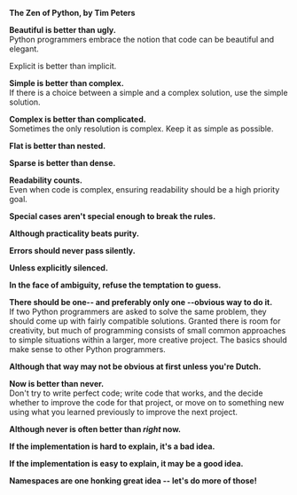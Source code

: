 **The Zen of Python, by Tim Peters**

**Beautiful is better than ugly.**</br>
Python programmers embrace the notion that code can be beautiful and elegant.

Explicit is better than implicit.

**Simple is better than complex.**</br>
If there is a choice between a simple and a complex solution, use the simple solution.

**Complex is better than complicated.**</br>
Sometimes the only resolution is complex. Keep it as simple as possible.

**Flat is better than nested.**

**Sparse is better than dense.**

**Readability counts.**</br>
Even when code is complex, ensuring readability should be a high priority goal.

**Special cases aren't special enough to break the rules.**

**Although practicality beats purity.**

**Errors should never pass silently.**

**Unless explicitly silenced.**

**In the face of ambiguity, refuse the temptation to guess.**

**There should be one-- and preferably only one --obvious way to do it.**</br>
If two Python programmers are asked to solve the same problem, they should come up with 
fairly compatible solutions. Granted there is room for creativity, but much of programming consists
of small common approaches to simple situations within a larger, more creative project. The basics 
should make sense to other Python programmers.

**Although that way may not be obvious at first unless you're Dutch.**

**Now is better than never.**</br>
Don't try to write perfect code; write code that works, and the decide whether to improve the code for that project, or move on to something new using what you learned previously to improve the next project.

**Although never is often better than *right* now.**

**If the implementation is hard to explain, it's a bad idea.**

**If the implementation is easy to explain, it may be a good idea.**

**Namespaces are one honking great idea -- let's do more of those!**